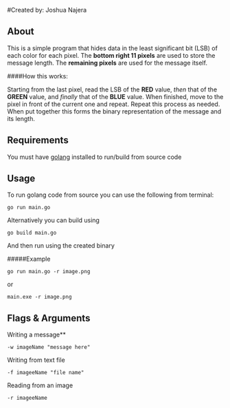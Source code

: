 #Created by: Joshua Najera

About
----
This is a simple program that hides data in the least significant bit (LSB) of each color for each pixel. The **bottom right 11 pixels** are used to store the message length. The **remaining pixels** are used for the message itself.

####How this works:

Starting from the last pixel, read the LSB of the **RED** value, *then* that of the **GREEN** value, and *finally* that of the **BLUE** value. When finished, move to the pixel in front of the current one and repeat. Repeat this process as needed. When put together this forms the binary representation of the message and its length.


Requirements
----
You must have [golang](https://golang.org/) installed to run/build from source code 

Usage
----
To run golang code from source you can use the following from terminal:

    go run main.go

Alternatively you can build using

    go build main.go

And then run using the created binary

#####Example

    go run main.go -r image.png

or

    main.exe -r image.png

Flags & Arguments
----
Writing a message**

    -w imageName "message here"

Writing from text file

    -f imageeName "file name"

Reading from an image

    -r imageeName